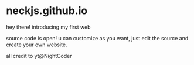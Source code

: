 # neckjs.github.io
hey there!
introducing my first web

source code is open!
u can customize as you want, just edit the source and create your own website.

all credit to yt@NightCoder
